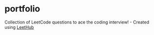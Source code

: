 # portfolio
Collection of LeetCode questions to ace the coding interview! - Created using [LeetHub](https://github.com/QasimWani/LeetHub)
